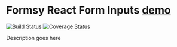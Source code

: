 # Formsy React Form Inputs [demo](https://raff-r.github.io/formsy-react-form-inputs/)

[![Build Status](https://travis-ci.org/raff-r/formsy-react-form-inputs.svg?branch=master)](https://travis-ci.org/raff-r/formsy-react-form-inputs)
[![Coverage Status](https://coveralls.io/formsy-react-form-inputss/github/raff-r/formsy-react-form-inputs/badge.svg?branch=master)](https://coveralls.io/github/raff-r/formsy-react-form-inputs?branch=master)

Description goes here
